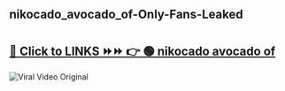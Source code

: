 
 ## nikocado_avocado_of-Only-Fans-Leaked

# <h2><a href="https://clipsfans.com/nikocado_avocado_of&ref=git">🔗 Click to LINKS ⏩⏩ 👉 🟢 nikocado avocado of </a></h2>

<a href="https://clipsfans.com/nikocado_avocado_of&ref=git" rel="nofollow" data-target="animated-image.originalLink"><img src="https://i.ibb.co.com/xMMVF88/686577567.gif" alt="Viral Video Original" style="max-width: 100%; display: inline-block;" data-target="animated-image.originalImage"></a>
